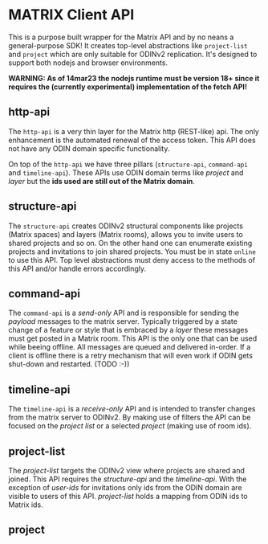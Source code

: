 # MATRIX Client API

This is a purpose built wrapper for the Matrix API and by no neans a general-purpose SDK! It creates top-level abstractions like `project-list` and `project` which are only suitable for ODINv2 replication. It's designed to support both nodejs and browser environments.

__WARNING: As of 14mar23 the nodejs runtime must be version 18+ since it requires the (currently experimental) implementation of the fetch API!__

## http-api
The `http-api` is a very thin layer for the Matrix http (REST-like) api. The only enhancement is the automated renewal of the access token. This API does not have any ODIN domain specific functionality.

On top of the `http-api` we have three pillars (`structure-api`, `command-api` and `timeline-api`). These APIs use ODIN domain terms like _project_ and _layer_ but the __ids used are still out of the Matrix domain__.

## structure-api

The `structure-api` creates ODINv2 structural components like projects (Matrix spaces) and layers (Matrix rooms), allows you to invite users to shared projects and so on. On the other hand one can enumerate existing  projects and invitations to join shared projects. You must be in state `online` to use this API. Top level abstractions must deny access to the methods of this API and/or handle errors accordingly.

## command-api

The `command-api` is a _send-only_ API and is responsible for sending the _payload_ messages to the matrix server. Typically triggered by a state change of a feature or style that is embraced by a _layer_ these messages must get posted in a Matrix room.
This API is the only one that can be used while beeing offline. All messages are queued and delivered in-order. If a client is offline there is a retry mechanism that will even work if ODIN gets shut-down and restarted. (TODO :-))

## timeline-api

The `timeline-api` is a _receive-only_ API and is intended to transfer changes from the matrix server to ODINv2. By making use of filters the API can be focused on the _project list_ or a selected _project_ (making use of room ids).

## project-list

The _project-list_ targets the ODINv2 view where projects are shared and joined. This API requires the _structure-api_ and the _timeline-api_. With the exception of _user-ids_ for invitations only ids from the ODIN domain are visible to users of this API. _project-list_ holds a mapping from ODIN ids to Matrix ids.

## project
